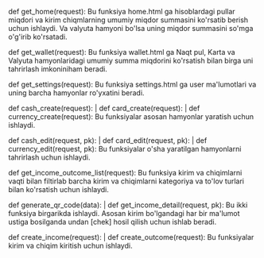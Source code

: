 
def get_home(request):
Bu funksiya home.html ga hisoblardagi pullar miqdori va kirim chiqmlarning umumiy miqdor summasini ko'rsatib berish uchun ishlaydi. Va valyuta hamyoni bo'lsa uning miqdor summasini so'mga o'g'irib ko'rsatadi.

def get_wallet(request):
Bu funksiya wallet.html ga Naqt pul, Karta va Valyuta hamyonlaridagi umumiy summa miqdorini ko'rsatish bilan birga uni tahrirlash imkoniniham beradi.

def get_settings(request):
Bu funksiya settings.html ga user ma'lumotlari va uning barcha hamyonlar ro'yxatini beradi.

def cash_create(request): | def card_create(request): | def currency_create(request):
Bu funksiyalar asosan hamyonlar yaratish uchun ishlaydi.

def cash_edit(request, pk): | def card_edit(request, pk): | def currency_edit(request, pk):
Bu funksiyalar o'sha yaratilgan hamyonlarni tahrirlash uchun ishlaydi.

def get_income_outcome_list(request):
Bu funksiya kirim va chiqimlarni vaqti bilan filtirlab barcha kirim va chiqimlarni kategoriya va to'lov turlari bilan ko'rsatish uchun ishlaydi.

def generate_qr_code(data): | def get_income_detail(request, pk):
Bu ikki funksiya birgarikda ishlaydi. Asosan kirim bo'lgandagi har bir ma'lumot ustiga bosilganda undan [chek] hosil qilish uchun ishlab beradi.

def create_income(request): | def create_outcome(request):
Bu funksiyalar kirim va chiqim kiritish uchun ishlaydi. 

